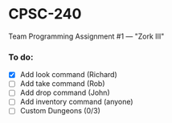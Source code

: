 # CPSC-240
Team Programming Assignment #1 — "Zork III"

### To do:

- [X] Add look command (Richard)
- [ ] Add take command (Rob)
- [ ] Add drop command (John)
- [ ] Add inventory command (anyone)
- [ ] Custom Dungeons (0/3)
